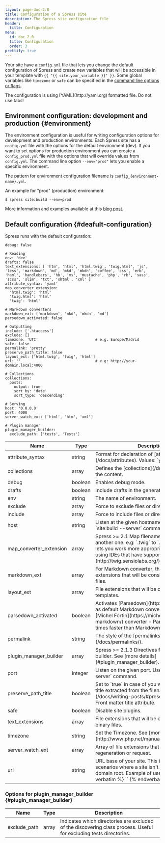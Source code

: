```yaml
---
layout: page-doc-2.0
title: Configuration of a Spress site
description: The Spress site configuration file
header:
  title: Configuration
menu:
  id: doc 2.0
  title: Configuration
  order: 3
prettify: true
---
```

Your site have a `config.yml` file that lets you change the default configuration
of Spress and create new variables that will be accessible in your template with
`{{ "{{ site.your_variable }}" }}`. Some global variables like `timezone` or
`safe` can be specified in the [command line options or flags](/docs/how-it-works/#site-build-command).

<div class="panel panel-default">
  <div class="panel-body">
    <div class="row">
        <div class="col-md-1">
            <i class="fa fa-exclamation-triangle fa-3x color-red"></i>
        </div>
        <div class="col-md-11">
            <p markdown="1">
                The configuration is using [YAML](http://yaml.org) formatted file. Do not use
                tabs!
            </p>
        </div>
    </div>
  </div>
</div>

## Environment configuration: development and production {#environment}

The environment configuration is useful for writing configuration options for development and
production environments. Each Spress site has a `config.yml` file with the options
for the default environment (dev). If you want to set options for production environment you
can create a `config_prod.yml` file with the options that will override values from `config.yml`.
The command line option `--env="prod"` lets you enable a specific environment.

The pattern for environment configuration filename is `config_{environment-name}.yml`.

An example for "prod" (production) environment:

```
$ spress site:build --env=prod
```

More information and examples available at this [blog post](/news/2014/06/12/new-in-spress-1-1-environment-configurations/).

## Default configuration {#deafult-configuration}

Spress runs with the default configuration:

```
debug: false

# Reading
env: 'dev'
drafts: false
text_extensions: [ 'htm', 'html', 'html.twig', 'twig.html', 'js', 'less', 'markdown', 'md', 'mkd', 'mkdn', 'coffee', 'css', 'erb', 'haml', 'handlebars', 'hb', 'ms', 'mustache', 'php', 'rb', 'sass', 'scss', 'slim', 'txt', 'xhtml', 'xml' ]
attribute_syntax: 'yaml'
map_converter_extension:
  'html.twig': 'html'
  'twig.html': 'html'
  'twig': 'html'

# Markdown converters
markdown_ext: ['markdown', 'mkd', 'mkdn', 'md']
parsedown_activated: false

# Outputting
include: ['.htaccess']
exclude: []
timezone: 'UTC'                          # e.g. Europe/Madrid
safe: false
permalink: 'pretty'
preserve_path_title: false
layout_ext: ['html.twig', 'twig', 'html']
url: ''                                  # e.g: http://your-domain.local:4000

# Collections
collections:
  posts:
    output: true
    sort_by: 'date'
    sort_type: 'descending'

# Serving
host: '0.0.0.0'
port: 4000
server_watch_ext: ['html', 'htm', 'xml']

# Plugin manager
plugin_manager_builder:
  exclude_path: ['tests', 'Tests']
```

<table class="table">
    <thead>
        <tr>
            <th class="col-sm-2">Name</th>
            <th>Type</th>
            <th>Description</th>
        </tr>
    </thead>
    <tbody>
        <tr>
            <td>attribute_syntax</td>
            <td>string</td>
            <td markdown="1">
                Format for declaration of [attributes](/docs/attributes).
                Values: `yaml` or `json`.
            </td>
        </tr>
        <tr>
            <td>collections</td>
            <td>array</td>
            <td markdown="1">Defines the [collections](/docs/collections) for the content.</td>
        </tr>
        <tr>
            <td>debug</td>
            <td>boolean</td>
            <td>Enables debug mode.</td>
        </tr>
        <tr>
            <td>drafts</td>
            <td>boolean</td>
            <td>Include drafts in the generated site.</td>
        </tr>
        <tr>
            <td>env</td>
            <td>string</td>
            <td>The name of environment.</td>
        </tr>
        <tr>
            <td>exclude</td>
            <td>array</td>
            <td>Force to exclude files or directories.</td>
        </tr>
        <tr>
            <td>include</td>
            <td>array</td>
            <td>Force to include files or directories.</td>
        </tr>
        <tr>
            <td>host</td>
            <td>string</td>
            <td markdown="1">
                Listen at the given hostname. Used with `site:build --server` command.
            </td>
        </tr>
        <tr>
            <td>map_converter_extension</td>
            <td>array</td>
            <td markdown="1">
                <span class="label label-success">Spress >= 2.1</span>
                Map filename extention to another one. e.g: `.twig` to `.html`.
                This feature lets you work more appropriately with pages using
                IDEs that have support for [Twig](http://twig.sensiolabs.org/) syntax.
            </td>
        </tr>
        <tr>
            <td>markdown_ext</td>
            <td>array</td>
            <td>
                For Markdown converter, this is a list of file extensions that
                will be considered as Markdown files.
            </td>
        </tr>
        <tr>
            <td>layout_ext</td>
            <td>array</td>
            <td>
                File extensions that will be considered as layout templates.
            </td>
        </tr>
        <tr>
            <td>parsedown_activated</td>
            <td>boolean</td>
            <td markdown="1">
                Activates [Parsedown](http://parsedown.org/) as default Markdown converter instead of
                [Michel Fortin](https://michelf.ca/projects/php-markdown/) converter - Parsedown is
                3-4 times faster than Markdown.
            </td>
        </tr>
        <tr>
            <td>permalink</td>
            <td>string</td>
            <td markdown="1">
                The style of the [permalinks](/docs/permalinks/).
            </td>
        </tr>
        <tr>
            <td>plugin_manager_builder</td>
            <td>array</td>
            <td markdown="1">
                <span class="label label-success">Spress >= 2.1.3</span>
                Directives for plugin manager builder. See [more details](#plugin_manager_builder).
            </td>
        </tr>
        <tr>
            <td>port</td>
            <td>integer</td>
            <td markdown="1">
                Listen on the given port. Used with `site:build --server` command.
            </td>
        </tr>
        <tr>
            <td>preserve_path_title</td>
            <td>boolean</td>
            <td markdown="1">
                Set to `true` in case of you want to [preserve the title extracted
                from the filename path](/docs/writing-posts/#preserve-title)
                over the Front matter title attribute.
            </td>
        </tr>
        <tr>
            <td>safe</span></td>
            <td>boolean</span></td>
            <td>Disable site plugins.</td>
        </tr>
        <tr>
            <td>text_extensions</td>
            <td>array</td>
            <td>File extensions that will be considered as not binary files.</td>
        </tr>
        <tr>
            <td>timezone</td>
            <td>string</td>
            <td markdown="1">
                Set the Timezone. See
                [more timezones in PHP](http://www.php.net/manual/en/timezones.php).
            </td>
        </tr>
        <tr>
            <td>server_watch_ext</td>
            <td>array</td>
            <td>Array of file extensions that will trigger auto-regeneration or request.</td>
        </tr>
        <tr>
            <td>url</td>
            <td>string</td>
            <td markdown="1">
                URL base of your site. This is useful for scenarios where a site
                isn't available from the domain root. Example of use in a template:
                {% verbatim %}
                `<link href="{{ site.url }}/css/style.css" rel="stylesheet">`
                {% endverbatim %}
            </td>
        </tr>
    </tbody>
</table>

### Options for plugin_manager_builder {#plugin_manager_builder}

<table class="table">
    <thead>
        <tr>
            <th class="col-sm-2">Name</th>
            <th>Type</th>
            <th>Description</th>
        </tr>
    </thead>
    <tbody>
        <tr>
            <td>exclude_path</td>
            <td>array</td>
            <td markdown="1">
                Indicates which directories are
                excluded of the discovering class process. Useful for excluding
                tests directories.
            </td>
        </tr>
    </tbody>
</table>
